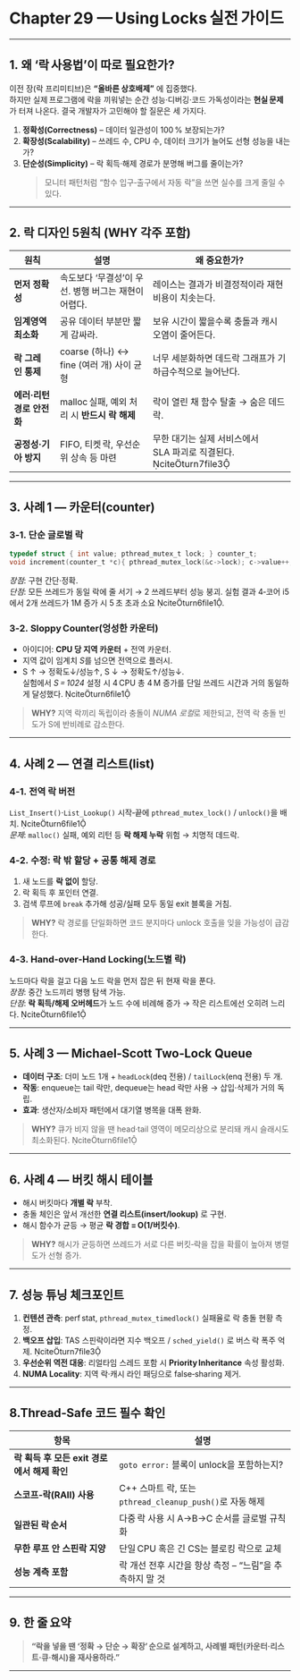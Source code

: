 

# Chapter 29 — Using Locks 실전 가이드


---

## 1. 왜 ‘락 사용법’이 따로 필요한가?  
이전 장(락 프리미티브)은 **“올바른 상호배제”** 에 집중했다.  
하지만 실제 프로그램에 락을 끼워넣는 순간 성능·디버깅·코드 가독성이라는 **현실 문제**가 터져 나온다. 결국 개발자가 고민해야 할 질문은 세 가지다.

1. **정확성(Correctness)** – 데이터 일관성이 100 % 보장되는가?  
2. **확장성(Scalability)** – 쓰레드 수, CPU 수, 데이터 크기가 늘어도 선형 성능을 내는가?  
3. **단순성(Simplicity)** – 락 획득·해제 경로가 분명해 버그를 줄이는가?  
   > 모니터 패턴처럼 “함수 입구‑출구에서 자동 락”을 쓰면 실수를 크게 줄일 수 있다.

---

## 2. 락 디자인 5원칙 (WHY 각주 포함)

| 원칙 | 설명 | 왜 중요한가? |
|------|------|--------------|
| **먼저 정확성** | 속도보다 ‘무결성’이 우선. 병행 버그는 재현이 어렵다. | 레이스는 결과가 비결정적이라 재현 비용이 치솟는다. |
| **임계영역 최소화** | 공유 데이터 부분만 짧게 감싸라. | 보유 시간이 짧을수록 충돌과 캐시 오염이 줄어든다. |
| **락 그레인 통제** | coarse (하나) ↔ fine (여러 개) 사이 균형 | 너무 세분화하면 데드락 그래프가 기하급수적으로 늘어난다. |
| **에러·리턴 경로 안전화** | malloc 실패, 예외 처리 시 **반드시 락 해제** | 락이 열린 채 함수 탈출 → 숨은 데드락. |
| **공정성·기아 방지** | FIFO, 티켓 락, 우선순위 상속 등 마련 | 무한 대기는 실제 서비스에서 SLA 파괴로 직결된다. citeturn7file3 |

---

## 3. 사례 1 — 카운터(counter)

### 3‑1. 단순 글로벌 락  
```c
typedef struct { int value; pthread_mutex_t lock; } counter_t;
void increment(counter_t *c){ pthread_mutex_lock(&c->lock); c->value++; pthread_mutex_unlock(&c->lock); }
```
*장점*: 구현 간단·정확.  
*단점*: 모든 쓰레드가 동일 락에 줄 서기 → 2 쓰레드부터 성능 붕괴. 실험 결과 4‑코어 i5에서 2개 쓰레드가 1M 증가 시 5 초 초과 소요 citeturn6file1.

### 3‑2. **Sloppy Counter(엉성한 카운터)**  
* 아이디어: **CPU 당 지역 카운터** + 전역 카운터.  
* 지역 값이 임계치 *S*를 넘으면 전역으로 플러시.  
* S ↑ → 정확도↓/성능↑, S ↓ → 정확도↑/성능↓.  
실험에서 *S = 1024* 설정 시 4 CPU 총 4 M 증가를 단일 쓰레드 시간과 거의 동일하게 달성했다. citeturn6file1  
> **WHY?** 지역 락끼리 독립이라 충돌이 *NUMA 로컬*로 제한되고, 전역 락 충돌 빈도가 S에 반비례로 감소한다.

---

## 4. 사례 2 — 연결 리스트(list)

### 4‑1. 전역 락 버전  
`List_Insert()`·`List_Lookup()` 시작‑끝에 `pthread_mutex_lock()` / `unlock()`을 배치. citeturn6file1  
*문제*: `malloc()` 실패, 예외 리턴 등 **락 해제 누락** 위험 → 치명적 데드락.

### 4‑2. 수정: 락 밖 할당 + 공통 해제 경로  
1. 새 노드를 **락 없이** 할당.  
2. 락 획득 후 포인터 연결.  
3. 검색 루프에 `break` 추가해 성공/실패 모두 동일 exit 블록을 거침.     
> **WHY?** 락 경로를 단일화하면 코드 분지마다 unlock 호출을 잊을 가능성이 급감한다.

### 4‑3. Hand‑over‑Hand Locking(노드별 락)  
노드마다 락을 걸고 다음 노드 락을 먼저 잡은 뒤 현재 락을 푼다.  
*장점*: 중간 노드끼리 병행 탐색 가능.  
*단점*: **락 획득/해제 오버헤드**가 노드 수에 비례해 증가 → 작은 리스트에선 오히려 느리다. citeturn6file1

---

## 5. 사례 3 — Michael‑Scott Two‑Lock Queue

- **데이터 구조**: 더미 노드 1개 + `headLock`(deq 전용) / `tailLock`(enq 전용) 두 개.  
- **작동**: enqueue는 tail 락만, dequeue는 head 락만 사용 → 삽입·삭제가 거의 독립.  
- **효과**: 생산자/소비자 패턴에서 대기열 병목을 대폭 완화.  
> **WHY?** 큐가 비지 않을 땐 head·tail 영역이 메모리상으로 분리돼 캐시 슬래시도 최소화된다. citeturn6file1

---

## 6. 사례 4 — 버킷 해시 테이블

- 해시 버킷마다 **개별 락** 부착.  
- 충돌 체인은 앞서 개선한 **연결 리스트(insert/lookup)** 로 구현.  
- 해시 함수가 균등 → 평균 **락 경합 = O(1/버킷수)**.  
> **WHY?** 해시가 균등하면 쓰레드가 서로 다른 버킷‑락을 잡을 확률이 높아져 병렬도가 선형 증가.

---

## 7. 성능 튜닝 체크포인트

1. **컨텐션 관측**: perf stat, `pthread_mutex_timedlock()` 실패율로 락 충돌 현황 측정.  
2. **백오프 삽입**: TAS 스핀락이라면 지수 백오프 / `sched_yield()` 로 버스 락 폭주 억제. citeturn7file3  
3. **우선순위 역전 대응**: 리얼타임 스레드 포함 시 **Priority Inheritance** 속성 활성화.  
4. **NUMA Locality**: 지역 락·캐시 라인 패딩으로 false‑sharing 제거.

---

## 8.Thread‑Safe 코드 필수 확인

| 항목 | 설명 |
|------|------|
| **락 획득 후 모든 exit 경로에서 해제 확인** | `goto error:` 블록이 unlock을 포함하는지? |
| **스코프‑락(RAII) 사용** | C++ 스마트 락, 또는 `pthread_cleanup_push()`로 자동 해제 |
| **일관된 락 순서** | 다중 락 사용 시 A→B→C 순서를 글로벌 규칙화 |
| **무한 루프 안 스핀락 지양** | 단일 CPU 혹은 긴 CS는 블로킹 락으로 교체 |
| **성능 계측 포함** | 락 개선 전후 시간을 항상 측정 – “느림”을 추측하지 말 것 |

---

## 9. 한 줄 요약  
> **“락을 넣을 땐 ‘정확 → 단순 → 확장’ 순으로 설계하고, 사례별 패턴(카운터·리스트·큐·해시)을 재사용하라.”**  

---